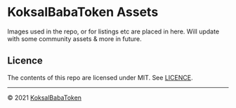 # KoksalBabaToken Assets

Images used in the repo, or for listings etc are placed in here. Will update with some community assets & more in future.

## Licence

The contents of this repo are licensed under MIT. 
See [LICENCE](https://github.com/coinification/KoksalBabaToken/blob/main/LICENSE).

-----

© 2021 [KoksalBabaToken](https://koksal.rocks)
